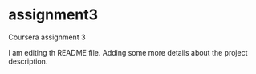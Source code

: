 # assignment3
Coursera assignment 3

I am editing th README file. Adding some more details about the project description.
